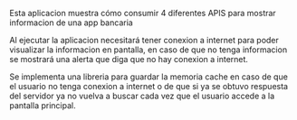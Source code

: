 Esta aplicacion muestra cómo consumir 4 diferentes APIS para mostrar informacion de una app bancaria 

Al ejecutar la aplicacion necesitará tener conexion a internet para poder visualizar la informacion en pantalla, en caso de que no tenga informacion se mostrará una alerta que diga que no hay conexion a internet.

Se implementa una libreria para guardar la memoria cache en caso de que el usuario no tenga conexion a internet o de que si ya se obtuvo respuesta del servidor ya no vuelva a buscar cada vez que el usuario accede a la pantalla principal.
